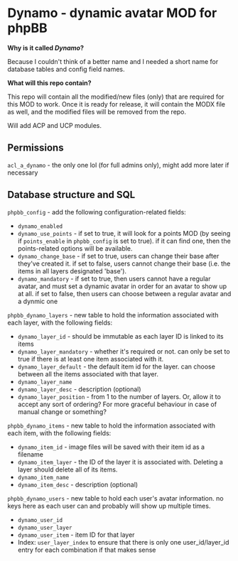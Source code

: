 Dynamo - dynamic avatar MOD for phpBB
============================

**Why is it called _Dynamo_?**

Because I couldn't think of a better name and I needed a short name for database tables and config field names.

**What will this repo contain?**

This repo will contain all the modified/new files (only) that are required for this MOD to work. Once it is ready for release, it will contain the MODX file as well, and the modified files will be removed from the repo.

Will add ACP and UCP modules.

Permissions
-----------

`acl_a_dynamo` - the only one lol (for full admins only), might add more later if necessary

Database structure and SQL
--------------------------

`phpbb_config` - add the following configuration-related fields:

*   `dynamo_enabled`
*   `dynamo_use_points` - if set to true, it will look for a points MOD (by seeing if `points_enable` in `phpbb_config` is set to true). if it can find one, then the points-related options will be available.
*   `dynamo_change_base` - if set to true, users can change their base after they've created it. if set to false, users cannot change their base (i.e. the items in all layers designated 'base').
*   `dynamo_mandatory` - if set to true, then users cannot have a regular avatar, and must set a dynamic avatar in order for an avatar to show up at all. if set to false, then users can choose between a regular avatar and a dynmic one 

`phpbb_dynamo_layers` - new table to hold the information associated with each layer, with the following fields:

*   `dynamo_layer_id` - should be immutable as each layer ID is linked to its items
*   `dynamo_layer_mandatory` - whether it's required or not. can only be set to true if there is at least one item associated with it.
*   `dynamo_layer_default` - the default item id for the layer. can choose between all the items associated with that layer.
*   `dynamo_layer_name`
*   `dynamo_layer_desc` - description (optional)
*   `dynamo_layer_position` - from 1 to the number of layers. Or, allow it to accept any sort of ordering? For more graceful behaviour in case of manual change or something?

`phpbb_dynamo_items` - new table to hold the information associated with each item, with the following fields:

*   `dynamo_item_id` - image files will be saved with their item id as a filename
*   `dynamo_item_layer` - the ID of the layer it is associated with. Deleting a layer should delete all of its items.
*   `dynamo_item_name`
*   `dynamo_item_desc` - description (optional)

`phpbb_dynamo_users` - new table to hold each user's avatar information. no keys here as each user can and probably will show up multiple times.

*   `dynamo_user_id`
*   `dynamo_user_layer`
*   `dynamo_user_item` - item ID for that layer
*   Index: `user_layer_index` to ensure that there is only one user_id/layer_id entry for each combination if that makes sense

